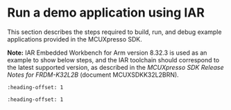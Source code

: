 # Run a demo application using IAR

This section describes the steps required to build, run, and debug example applications provided in the MCUXpresso SDK.

**Note:** IAR Embedded Workbench for Arm version 8.32.3 is used as an example to show below steps, and the IAR toolchain should correspond to the latest supported version, as described in the *MCUXpresso SDK Release Notes for FRDM-K32L2B* \(document MCUXSDKK32L2BRN\).


```{include} ../topics/build_an_example_application_002.md
:heading-offset: 1
```

```{include} ../topics/run_an_example_application_002.md
:heading-offset: 1
```

